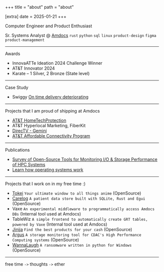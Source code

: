 +++
title = "about"
path = "about"

[extra]
date = 2025-01-21
+++

Computer Engineer and Product Enthusiast

Sr. Systems Analyst @ [Amdocs](https://www.amdocs.com/)
`rust` `python` `sql` `linux` `product-design` `figma` `product-management`

---

Awards

- InnovaATTe Ideation 2024 Challenge Winner
- AT&T Innovator 2024
- Karate – 1 Silver, 2 Bronze (State level)

---

Case Study

- Swiggy [ On time delivery deteriorating](../swiggy-case-study/)

---

Projects that I am proud of shipping at Amdocs

- [AT&T HomeTechProtection](https://www.att.com/offers/hometech-protection/)
- AT&T Hyperlocal Marketing, FiberKit
- [DirecTV - Gemini](https://www.directv.com/technology/gemini/)
- [AT&T Affordable Connectivity Program](https://www.att.com/affordable-connectivity-program/)

---

Publications

- [Survey of Open-Source Tools for Monitoring I/O & Storage Performance of HPC Systems](https://www.researchgate.net/publication/348919968_Survey_of_Open_Source_Tools_for_Monitoring_IO_Storage_Performance_of_HPC_Systems)
- [Learn how operating systems work](https://dev.to/sakshatshinde/learn-how-operating-systems-work-3kog)

---

Projects that I work on in my free time :)

- [Tokei](https://github.com/ScrexyScroo/tokei) `Your ultimate window to all things anime` (OpenSource)
- [Carelog](https://github.com/sakshatshinde/carelog) `A patient data store built with SQLite, Rust and Egui` (OpenSource)
- Vaxe `An experimental middleware to programmatically access Amdocs DBs` (Internal tool used at Amdocs)
- TableWiz `A simple frontend to automatically create GRT tables, powered by Vaxe` (Internal tool used at Amdocs)
- [Jinjja](https://github.com/sakshatshinde/jinjja) `Find the best products for your cash` (OpenSource)
- [Argus](https://github.com/sakshatshinde/argus) `A storage monitoring tool for CDAC's High Performance Computing systems` (OpenSource)
- [WannaLaugh](https://github.com/sakshatshinde/WannaLaugh) `A ransomware written in python for Windows` (OpenSource)

---

free time `->` thoughts `->` ether
